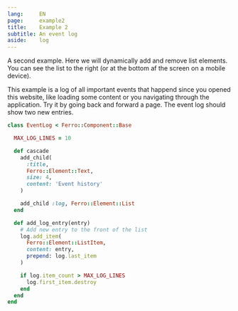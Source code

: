 ```yaml
---
lang:     EN
page:     example2
title:    Example 2
subtitle: An event log
aside:    log
---
```

A second example. Here we will dynamically add and remove list elements.
You can see the list to the right (or at the bottom af the screen on a mobile device).  

This example is a log of all important events that happend since you opened this website,
like loading some content or you navigating through the application.
Try it by going back and forward a page. The event log should show two new entries.

~~~ ruby
class EventLog < Ferro::Component::Base

  MAX_LOG_LINES = 10

  def cascade
    add_child(
      :title,
      Ferro::Element::Text,
      size: 4,
      content: 'Event history'
    )

    add_child :log, Ferro::Element::List
  end

  def add_log_entry(entry)
    # Add new entry to the front of the list
    log.add_item(
      Ferro::Element::ListItem,
      content: entry,
      prepend: log.last_item
    )

    if log.item_count > MAX_LOG_LINES
      log.first_item.destroy
    end
  end
end
~~~